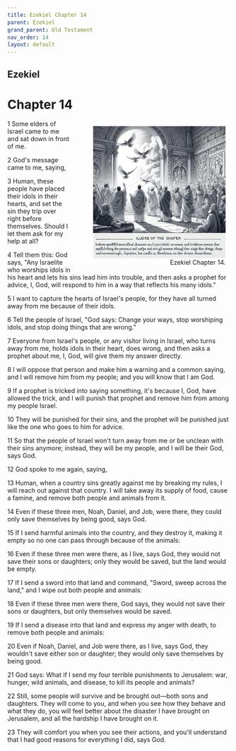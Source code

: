 ```yaml
---
title: Ezekiel Chapter 14
parent: Ezekiel
grand_parent: Old Testament
nav_order: 14
layout: default
---
```


## Ezekiel

# Chapter 14

<figure style="float: right; margin-right: 10px;">
    <img src="/assets/Image/Ezekiel/500/14.jpg" alt="Ezekiel Chapter 14" style="width: 300px; height: 300px; float: right;padding-left: 10px;"/>
    <figcaption style="clear: both;text-align: right;">Ezekiel Chapter 14.</figcaption>
</figure>
1 Some elders of Israel came to me and sat down in front of me.

2 God's message came to me, saying,

3 Human, these people have placed their idols in their hearts, and set the sin they trip over right before themselves. Should I let them ask for my help at all?

4 Tell them this: God says, "Any Israelite who worships idols in his heart and lets his sins lead him into trouble, and then asks a prophet for advice, I, God, will respond to him in a way that reflects his many idols."

5 I want to capture the hearts of Israel's people, for they have all turned away from me because of their idols.

6 Tell the people of Israel, "God says: Change your ways, stop worshiping idols, and stop doing things that are wrong."

7 Everyone from Israel's people, or any visitor living in Israel, who turns away from me, holds idols in their heart, does wrong, and then asks a prophet about me, I, God, will give them my answer directly.

8 I will oppose that person and make him a warning and a common saying, and I will remove him from my people; and you will know that I am God.

9 If a prophet is tricked into saying something, it's because I, God, have allowed the trick, and I will punish that prophet and remove him from among my people Israel.

10 They will be punished for their sins, and the prophet will be punished just like the one who goes to him for advice.

11 So that the people of Israel won't turn away from me or be unclean with their sins anymore; instead, they will be my people, and I will be their God, says God.

12 God spoke to me again, saying,

13 Human, when a country sins greatly against me by breaking my rules, I will reach out against that country. I will take away its supply of food, cause a famine, and remove both people and animals from it.

14 Even if these three men, Noah, Daniel, and Job, were there, they could only save themselves by being good, says God.

15 If I send harmful animals into the country, and they destroy it, making it empty so no one can pass through because of the animals:

16 Even if these three men were there, as I live, says God, they would not save their sons or daughters; only they would be saved, but the land would be empty.

17 If I send a sword into that land and command, "Sword, sweep across the land," and I wipe out both people and animals:

18 Even if these three men were there, God says, they would not save their sons or daughters, but only themselves would be saved.

19 If I send a disease into that land and express my anger with death, to remove both people and animals:

20 Even if Noah, Daniel, and Job were there, as I live, says God, they wouldn't save either son or daughter; they would only save themselves by being good.

21 God says: What if I send my four terrible punishments to Jerusalem: war, hunger, wild animals, and disease, to kill its people and animals?

22 Still, some people will survive and be brought out—both sons and daughters. They will come to you, and when you see how they behave and what they do, you will feel better about the disaster I have brought on Jerusalem, and all the hardship I have brought on it.

23 They will comfort you when you see their actions, and you'll understand that I had good reasons for everything I did, says God.


